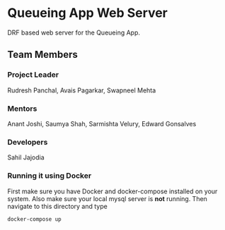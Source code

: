 # Queueing App Web Server
DRF based web server for the Queueing App.

## Team Members
### Project Leader
Rudresh Panchal, Avais Pagarkar, Swapneel Mehta

### Mentors
Anant Joshi, Saumya Shah, Sarmishta Velury, Edward Gonsalves

### Developers
Sahil Jajodia


### Running it using Docker
First make sure you have Docker and docker-compose installed on your system.
Also make sure your local mysql server is **not** running.
Then navigate to this directory and type
```
docker-compose up
```
